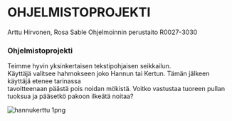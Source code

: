 <h1>OHJELMISTOPROJEKTI</h1>

Arttu Hirvonen, Rosa Sable
Ohjelmoinnin perustaito R0027-3030

<h3>Ohjelmistoprojekti</h3>

Teimme hyvin yksinkertaisen tekstipohjaisen seikkailun.  
Käyttäjä valitsee hahmokseen joko Hannun tai Kertun. Tämän jälkeen käyttäjä etenee tarinassa  
tavoitteenaan päästä pois noidan mökistä. Voitko vastustaa tuoreen pullan tuoksua ja pääsetkö pakoon ilkeätä noitaa?

















![hannukerttu 1png](https://github.com/user-attachments/assets/e659b789-51f7-4960-ad4d-b0373d9482a6)
